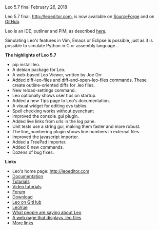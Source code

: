 Leo 5.7 final February 26, 2018

Leo 5.7 final, http://leoeditor.com, is now available on [SourceForge](http://sourceforge.net/projects/leo/files/Leo/) and on [GitHub](https://github.com/leo-editor/leo-editor).

Leo is an IDE, outliner and PIM, as described [here](http://leoeditor.com/preface.html).

Simulating Leo's features in Vim, Emacs or Eclipse is possible, just as it is possible to simulate Python in C or assembly language...

**The highlights of Leo 5.7**

- pip install leo.
- A debian package for Leo.
- A web-based Leo Viewer, written by Joe Orr.
- Added diff-leo-files and diff-and-open-leo-files commands.
  These create outline-oriented diffs for .leo files.
- New reload-settings command.
- Leo optionally shows user tips on startup.
- Added a new Tips page to Leo's documentation.
- A visual widget for editing cvs tables.
- Spell checking works without pyenchant
- Improved the console_gui plugin.
- Added live links from urls in the log pane.
- Unit tests use a string gui, making them faster and more robust.
- The line_numbering plugin shows line numbers in external files.
- Improved the javascript importer.
- Added a TreePad importer.
- Added 6 new commands.
- Dozens of bug fixes.

**Links**

- Leo's home page: http://leoeditor.com
- [Documentation](http://leoeditor.com/leo_toc.html)
- [Tutorials](http://leoeditor.com/tutorial.html)
- [Video tutorials](http://leoeditor.com/screencasts.html)
- [Forum](http://groups.google.com/group/leo-editor)
- [Download](http://sourceforge.net/projects/leo/files/)
- [Leo on GitHub](https://github.com/leo-editor/leo-editor)
- [LeoVue](https://github.com/kaleguy/leovue#leo-vue)
- [What people are saying about Leo](http://leoeditor.com/testimonials.html)
- [A web page that displays .leo files](http://leoeditor.com/load-leo.html)
- [More links](http://leoeditor.com/leoLinks.html)
